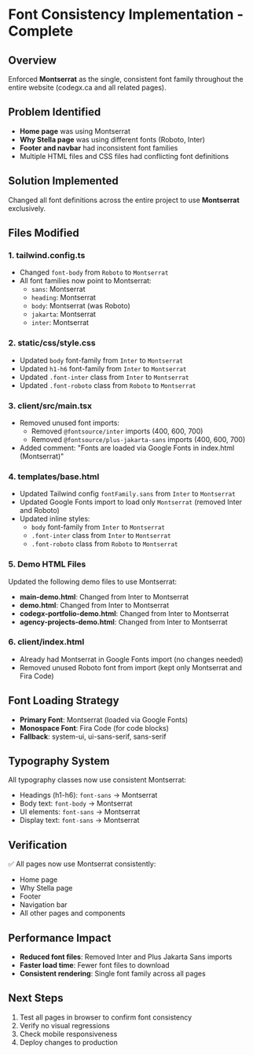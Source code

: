# Font Consistency Implementation - Complete

## Overview
Enforced **Montserrat** as the single, consistent font family throughout the entire website (codegx.ca and all related pages).

## Problem Identified
- **Home page** was using Montserrat
- **Why Stella page** was using different fonts (Roboto, Inter)
- **Footer and navbar** had inconsistent font families
- Multiple HTML files and CSS files had conflicting font definitions

## Solution Implemented
Changed all font definitions across the entire project to use **Montserrat** exclusively.

## Files Modified

### 1. **tailwind.config.ts**
- Changed `font-body` from `Roboto` to `Montserrat`
- All font families now point to Montserrat:
  - `sans`: Montserrat
  - `heading`: Montserrat
  - `body`: Montserrat (was Roboto)
  - `jakarta`: Montserrat
  - `inter`: Montserrat

### 2. **static/css/style.css**
- Updated `body` font-family from `Inter` to `Montserrat`
- Updated `h1-h6` font-family from `Inter` to `Montserrat`
- Updated `.font-inter` class from `Inter` to `Montserrat`
- Updated `.font-roboto` class from `Roboto` to `Montserrat`

### 3. **client/src/main.tsx**
- Removed unused font imports:
  - Removed `@fontsource/inter` imports (400, 600, 700)
  - Removed `@fontsource/plus-jakarta-sans` imports (400, 600, 700)
- Added comment: "Fonts are loaded via Google Fonts in index.html (Montserrat)"

### 4. **templates/base.html**
- Updated Tailwind config `fontFamily.sans` from `Inter` to `Montserrat`
- Updated Google Fonts import to load only `Montserrat` (removed Inter and Roboto)
- Updated inline styles:
  - `body` font-family from `Inter` to `Montserrat`
  - `.font-inter` class from `Inter` to `Montserrat`
  - `.font-roboto` class from `Roboto` to `Montserrat`

### 5. **Demo HTML Files**
Updated the following demo files to use Montserrat:
- **main-demo.html**: Changed from Inter to Montserrat
- **demo.html**: Changed from Inter to Montserrat
- **codegx-portfolio-demo.html**: Changed from Inter to Montserrat
- **agency-projects-demo.html**: Changed from Inter to Montserrat

### 6. **client/index.html**
- Already had Montserrat in Google Fonts import (no changes needed)
- Removed unused Roboto font from import (kept only Montserrat and Fira Code)

## Font Loading Strategy
- **Primary Font**: Montserrat (loaded via Google Fonts)
- **Monospace Font**: Fira Code (for code blocks)
- **Fallback**: system-ui, ui-sans-serif, sans-serif

## Typography System
All typography classes now use consistent Montserrat:
- Headings (h1-h6): `font-sans` → Montserrat
- Body text: `font-body` → Montserrat
- UI elements: `font-sans` → Montserrat
- Display text: `font-sans` → Montserrat

## Verification
✅ All pages now use Montserrat consistently:
- Home page
- Why Stella page
- Footer
- Navigation bar
- All other pages and components

## Performance Impact
- **Reduced font files**: Removed Inter and Plus Jakarta Sans imports
- **Faster load time**: Fewer font files to download
- **Consistent rendering**: Single font family across all pages

## Next Steps
1. Test all pages in browser to confirm font consistency
2. Verify no visual regressions
3. Check mobile responsiveness
4. Deploy changes to production

